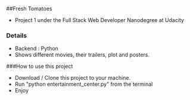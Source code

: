 ##Fresh Tomatoes
- Project 1 under the Full Stack Web Developer Nanodegree at Udacity

### Details
- Backend : Python
- Shows different movies, their trailers, plot and posters.

###How to use this project
- Download / Clone this project to your machine.
- Run "python entertainment_center.py" from the terminal
- Enjoy

